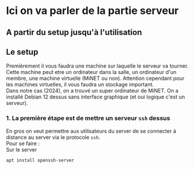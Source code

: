 # Ici on va parler de la partie serveur

## A partir du setup jusqu'à l'utilisation

## Le setup

Premièrement il vous faudra une machine sur laquelle le serveur va tourner. Cette machine peut etre un ordinateur dans la salle, un ordinateur d'un membre, une machine virtuelle (MiNET ou non). Attention cependant pour les machines virtuelles, il vous faudra un stockage important.  
Dans notre cas (2024), on a trouvé un super ordinateur de MiNET. On a installé Debian 12 dessus sans interface graphique (et oui logique c'est un serveur).  

### 1. La première étape est de mettre un serveur `ssh` dessus
En gros on veut permettre aux utilisateurs du server de se connecter à distance au server via le protocole `ssh`.  
Pour se faire :  
Sur le server  
```
apt install openssh-server
```